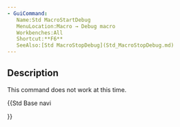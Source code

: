 ```yaml
---
- GuiCommand:
   Name:Std MacroStartDebug
   MenuLocation:Macro → Debug macro
   Workbenches:All
   Shortcut:**F6**
   SeeAlso:[Std MacroStopDebug](Std_MacroStopDebug.md)
---
```


## Description

This command does not work at this time.





{{Std Base navi

}}  
